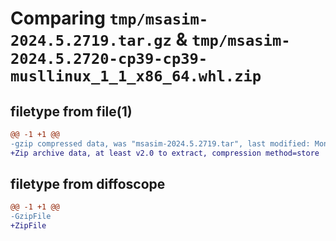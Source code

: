 # Comparing `tmp/msasim-2024.5.2719.tar.gz` & `tmp/msasim-2024.5.2720-cp39-cp39-musllinux_1_1_x86_64.whl.zip`

## filetype from file(1)

```diff
@@ -1 +1 @@
-gzip compressed data, was "msasim-2024.5.2719.tar", last modified: Mon May 27 19:53:08 2024, max compression
+Zip archive data, at least v2.0 to extract, compression method=store
```

## filetype from diffoscope

```diff
@@ -1 +1 @@
-GzipFile
+ZipFile
```

